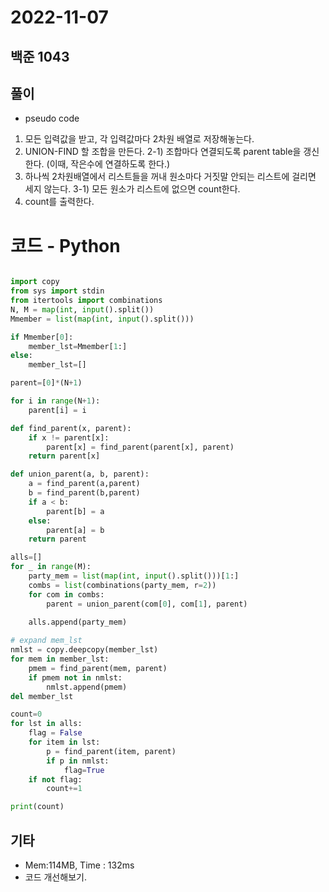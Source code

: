 # 2022-11-07

## 백준 1043

## 풀이
- pseudo code
1) 모든 입력값을 받고, 각 입력값마다 2차원 배열로 저장해놓는다.
2) UNION-FIND 할 조합을 만든다. 
 2-1) 조합마다 연결되도록 parent table을 갱신한다. (이때, 작은수에 연결하도록 한다.)
3) 하나씩 2차원배열에서 리스트들을 꺼내 원소마다 거짓말 안되는 리스트에 걸리면 세지 않는다.
 3-1) 모든 원소가 리스트에 없으면 count한다.
4) count를 출력한다.


# 코드 - Python

```python

import copy
from sys import stdin
from itertools import combinations
N, M = map(int, input().split())
Mmember = list(map(int, input().split()))

if Mmember[0]:
    member_lst=Mmember[1:]
else:
    member_lst=[]

parent=[0]*(N+1)

for i in range(N+1):
    parent[i] = i

def find_parent(x, parent):
    if x != parent[x]:
        parent[x] = find_parent(parent[x], parent)
    return parent[x]

def union_parent(a, b, parent):
    a = find_parent(a,parent)
    b = find_parent(b,parent)
    if a < b:
        parent[b] = a 
    else:
        parent[a] = b  
    return parent 

alls=[]
for _ in range(M):
    party_mem = list(map(int, input().split()))[1:]
    combs = list(combinations(party_mem, r=2))
    for com in combs:
        parent = union_parent(com[0], com[1], parent)
    
    alls.append(party_mem)

# expand mem_lst
nmlst = copy.deepcopy(member_lst)
for mem in member_lst: 
    pmem = find_parent(mem, parent)
    if pmem not in nmlst:
        nmlst.append(pmem)
del member_lst

count=0
for lst in alls:
    flag = False
    for item in lst:
        p = find_parent(item, parent)
        if p in nmlst:
            flag=True
    if not flag:
        count+=1

print(count)
```

## 기타
- Mem:114MB, Time : 132ms
- 코드 개선해보기.
